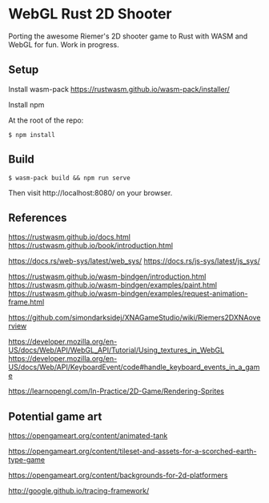 # WebGL Rust 2D Shooter

Porting the awesome Riemer's 2D shooter game to Rust with WASM and WebGL for fun. Work in progress.

## Setup

Install wasm-pack
https://rustwasm.github.io/wasm-pack/installer/

Install npm

At the root of the repo:
```
$ npm install
```

## Build

```
$ wasm-pack build && npm run serve
```

Then visit http://localhost:8080/ on your browser.

## References


https://rustwasm.github.io/docs.html
https://rustwasm.github.io/book/introduction.html

https://docs.rs/web-sys/latest/web_sys/
https://docs.rs/js-sys/latest/js_sys/

https://rustwasm.github.io/wasm-bindgen/introduction.html
https://rustwasm.github.io/wasm-bindgen/examples/paint.html
https://rustwasm.github.io/wasm-bindgen/examples/request-animation-frame.html

https://github.com/simondarksidej/XNAGameStudio/wiki/Riemers2DXNAoverview

https://developer.mozilla.org/en-US/docs/Web/API/WebGL_API/Tutorial/Using_textures_in_WebGL
https://developer.mozilla.org/en-US/docs/Web/API/KeyboardEvent/code#handle_keyboard_events_in_a_game

https://learnopengl.com/In-Practice/2D-Game/Rendering-Sprites

## Potential game art

https://opengameart.org/content/animated-tank

https://opengameart.org/content/tileset-and-assets-for-a-scorched-earth-type-game

https://opengameart.org/content/backgrounds-for-2d-platformers

http://google.github.io/tracing-framework/